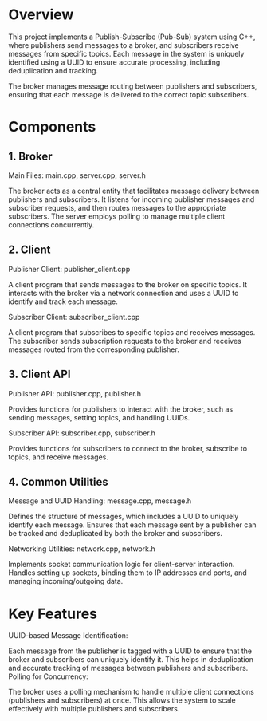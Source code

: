 # Overview
This project implements a Publish-Subscribe (Pub-Sub) system using C++, where publishers send messages to a broker, and subscribers receive messages from specific topics. Each message in the system is uniquely identified using a UUID to ensure accurate processing, including deduplication and tracking.

The broker manages message routing between publishers and subscribers, ensuring that each message is delivered to the correct topic subscribers.

# Components
## 1. Broker
Main Files: main.cpp, server.cpp, server.h

The broker acts as a central entity that facilitates message delivery between publishers and subscribers.
It listens for incoming publisher messages and subscriber requests, and then routes messages to the appropriate subscribers.
The server employs polling to manage multiple client connections concurrently.
## 2. Client
Publisher Client: publisher_client.cpp

A client program that sends messages to the broker on specific topics.
It interacts with the broker via a network connection and uses a UUID to identify and track each message.

Subscriber Client: subscriber_client.cpp

A client program that subscribes to specific topics and receives messages.
The subscriber sends subscription requests to the broker and receives messages routed from the corresponding publisher.
## 3. Client API
Publisher API: publisher.cpp, publisher.h

Provides functions for publishers to interact with the broker, such as sending messages, setting topics, and handling UUIDs.

Subscriber API: subscriber.cpp, subscriber.h

Provides functions for subscribers to connect to the broker, subscribe to topics, and receive messages.
## 4. Common Utilities
Message and UUID Handling: message.cpp, message.h

Defines the structure of messages, which includes a UUID to uniquely identify each message.
Ensures that each message sent by a publisher can be tracked and deduplicated by both the broker and subscribers.

Networking Utilities: network.cpp, network.h

Implements socket communication logic for client-server interaction.
Handles setting up sockets, binding them to IP addresses and ports, and managing incoming/outgoing data.

# Key Features
UUID-based Message Identification:

Each message from the publisher is tagged with a UUID to ensure that the broker and subscribers can uniquely identify it.
This helps in deduplication and accurate tracking of messages between publishers and subscribers.
Polling for Concurrency:

The broker uses a polling mechanism to handle multiple client connections (publishers and subscribers) at once.
This allows the system to scale effectively with multiple publishers and subscribers.

